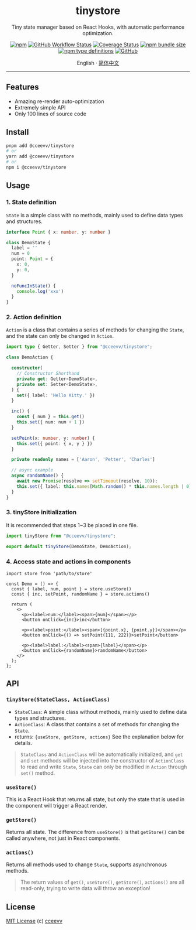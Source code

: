 <div align="center">
<h1>tinystore</h1>

Tiny state manager based on React Hooks, with automatic performance
optimization.

[![npm](https://img.shields.io/npm/v/@cceevv/tinystore?style=flat-square)](https://www.npmjs.com/package/@cceevv/tinystore)
[![GitHub Workflow Status](https://img.shields.io/github/actions/workflow/status/cceevv/tinystore/test.yml?branch=master&style=flat-square&label=CI&logo=github)](https://github.com/cceevv/tinystore/actions/workflows/test.yml)
[![Coverage Status](https://coveralls.io/repos/github/cceevv/tinystore/badge.svg?branch=master)](https://coveralls.io/github/cceevv/tinystore?branch=master)
[![npm bundle size](https://img.shields.io/bundlephobia/minzip/@cceevv/tinystore?style=flat-square)](https://bundlephobia.com/result?p=@cceevv/tinystore)
[![npm type definitions](https://img.shields.io/npm/types/typescript?style=flat-square)](https://github.com/cceevv/tinystore/blob/master/src/index.ts)
[![GitHub](https://img.shields.io/github/license/cceevv/tinystore?style=flat-square)](https://github.com/cceevv/tinystore/blob/master/LICENSE)

English · [简体中文](./README.zh-CN.md)

</div>

---

## Features

- Amazing re-render auto-optimization
- Extremely simple API
- Only 100 lines of source code

## Install

```sh
pnpm add @cceevv/tinystore
# or
yarn add @cceevv/tinystore
# or
npm i @cceevv/tinystore
```

## Usage

### 1. State definition

`State` is a simple class with no methods, mainly used to define data types and structures.

```ts
interface Point { x: number, y: number }

class DemoState {
  label = ''
  num = 0
  point: Point = {
    x: 0,
    y: 0,
  }

  noFuncInState() {
    console.log('xxx')
  }
}
```

### 2. Action definition

`Action` is a class that contains a series of methods for changing the `State`, and the state can only be changed in `Action`.

```ts
import type { Getter, Setter } from "@cceevv/tinystore";  

class DemoAction {

  constructor(
    // Constructor Shorthand
    private get: Getter<DemoState>,
    private set: Setter<DemoState>,
  ) {
    set({ label: 'Hello Kitty.' })
  }

  inc() {
    const { num } = this.get()
    this.set({ num: num + 1 })
  }

  setPoint(x: number, y: number) {
    this.set({ point: { x, y } })
  }

  private readonly names = ['Aaron', 'Petter', 'Charles']

  // async example
  async randomName() {
    await new Promise(resolve => setTimeout(resolve, 10));
    this.set({ label: this.names[Math.random() * this.names.length | 0] });
  }
}
```

### 3. tinyStore initialization

It is recommended that steps 1~3 be placed in one file.

```ts
import tinyStore from "@cceevv/tinystore";

export default tinyStore(DemoState, DemoAction);
```

### 4. Access state and actions in components

```tsx
import store from 'path/to/store'

const Demo = () => {
  const { label, num, point } = store.useStore()
  const { inc, setPoint, randomName } = store.actions()

  return (
    <>
      <p><label>num:</label><span>{num}</span></p>
      <button onClick={inc}>inc</button>

      <p><label>point:</label><span>[{point.x}, {point.y}]</span></p>
      <button onClick={() => setPoint(111, 222)}>setPoint</button>

      <p><label>label:</label><span>{label}</span></p>
      <button onClick={randomName}>randomName</button>
    </>
  );
};
```

## API

### `tinyStore(StateClass, ActionClass)`
  * `StateClass`: A simple class without methods, mainly used to define data types and structures.
  * `ActionClass`: A class that contains a set of methods for changing the `State`.
  * returns: `{useStore, getStore, actions}` See the explanation below for details.
  
> `StateClass` and `ActionClass` will be automatically initialized, and `get` and `set` methods will be injected into the constructor of `ActionClass` to read and write `State`, `State` can only be modified in `Action` through `set()` method.

### `useStore()`

  This is a React Hook that returns all state, but only the state that is used in the component will trigger a React render.

### `getStore()`

  Returns all state. The difference from `useStore()` is that `getStore()` can be called anywhere, not just in React components.

### `actions()`

  Returns all methods used to change `State`, supports asynchronous methods.

> The return values of `get()`, `useStore()`, `getStore()`, `actions()` are all read-only, trying to write data will throw an exception!

## License

[MIT License](https://github.com/cceevv/tinystore/blob/master/LICENSE) (c)
[cceevv](https://github.com/cceevv)
